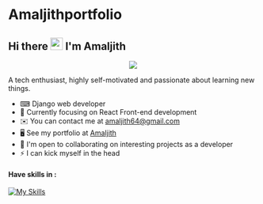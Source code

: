 # Amaljithportfolio
## Hi there <img src="https://media.giphy.com/media/hvRJCLFzcasrR4ia7z/giphy.gif" width="25"> I'm Amaljith
<p align="center">
  <a href="#"><img src="https://readme-typing-svg.herokuapp.com?font=Time+New+Roman&color=%23C8BE25&size=25&center=true&vCenter=true&width=600&height=100&lines=Python+Developer;Self+Taught+Developer;Competitive+Programmer;"></a>
</p>

A tech enthusiast, highly self-motivated and passionate about learning new things.
*   ⌨  Django web developer
*   🚀  Currently focusing on React Front-end development
*   ✉️  You can contact me at [amaljith64@gmail.com](mailto:amaljith64@gmail.com)
*   🖥️  See my portfolio at [Amaljith](https://amaljith64.github.io/Amaljithportfolio/)
*   🤝  I'm open to collaborating on interesting projects as a developer
*   ⚡  I can kick myself in the head



#### Have skills in :
[![My Skills](https://skillicons.dev/icons?i=py,django,js,html,css,github,aws,linux,postgres,mongodb)](https://skillicons.dev)

<!-- stats -->

<!-- [![Amaljith's GitHub stats](https://github-readme-stats.vercel.app/api?username=amaljith64&show_icons=true&theme=dark)](https://github.com/amaljith64/github-readme-stats)


[![Top Langs](https://github-readme-stats.vercel.app/api/top-langs/?username=amaljith64&layout=compact&show_icons=true&theme=dark)](https://github.com/amaljith64/github-readme-stats) -->
